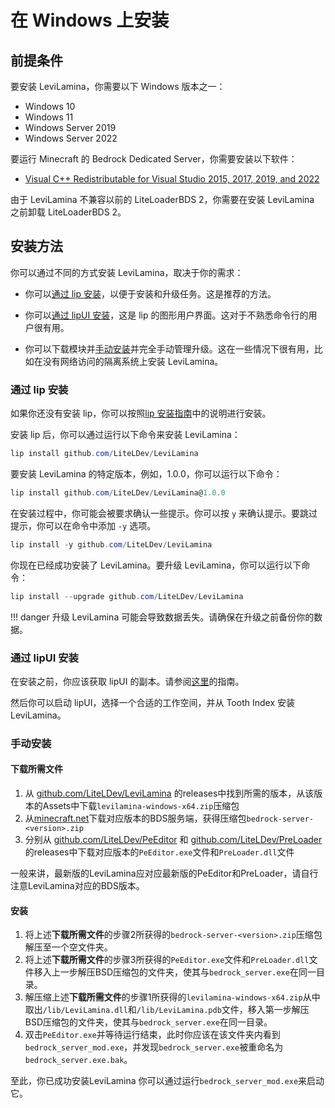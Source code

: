 # 在 Windows 上安装

## 前提条件

要安装 LeviLamina，你需要以下 Windows 版本之一：

- Windows 10
- Windows 11
- Windows Server 2019
- Windows Server 2022

要运行 Minecraft 的 Bedrock Dedicated Server，你需要安装以下软件：

- [Visual C++ Redistributable for Visual Studio 2015, 2017, 2019, and 2022](https://aka.ms/vs/17/release/vc_redist.x64.exe)

由于 LeviLamina 不兼容以前的 LiteLoaderBDS 2，你需要在安装 LeviLamina 之前卸载 LiteLoaderBDS 2。

## 安装方法

你可以通过不同的方式安装 LeviLamina，取决于你的需求：

- 你可以[通过 lip 安装](#通过-lip-安装)，以便于安装和升级任务。这是推荐的方法。

- 你可以[通过 lipUI 安装](#通过-lipui-安装)，这是 lip 的图形用户界面。这对于不熟悉命令行的用户很有用。

- 你可以下载模块并[手动安装](#手动安装)并完全手动管理升级。这在一些情况下很有用，比如在没有网络访问的隔离系统上安装 LeviLamina。

### 通过 lip 安装

如果你还没有安装 lip，你可以按照[lip 安装指南](https://docs.lippkg.com/installation.html)中的说明进行安装。

安装 lip 后，你可以通过运行以下命令来安装 LeviLamina：

```powershell
lip install github.com/LiteLDev/LeviLamina
```

要安装 LeviLamina 的特定版本，例如，1.0.0，你可以运行以下命令：

```powershell
lip install github.com/LiteLDev/LeviLamina@1.0.0
```

在安装过程中，你可能会被要求确认一些提示。你可以按 `y` 来确认提示。要跳过提示，你可以在命令中添加 `-y` 选项。

```powershell
lip install -y github.com/LiteLDev/LeviLamina
```

你现在已经成功安装了 LeviLamina。要升级 LeviLamina，你可以运行以下命令：

```powershell
lip install --upgrade github.com/LiteLDev/LeviLamina
```

!!! danger
    升级 LeviLamina 可能会导致数据丢失。请确保在升级之前备份你的数据。

### 通过 lipUI 安装

在安装之前，你应该获取 lipUI 的副本。请参阅[这里](https://docs.lippkg.com/lipui_quickstart.html)的指南。

然后你可以启动 lipUI，选择一个合适的工作空间，并从 Tooth Index 安装 LeviLamina。

### 手动安装

#### 下载所需文件

1. 从 [github.com/LiteLDev/LeviLamina](github.com/LiteLDev/LeviLamina) 的releases中找到所需的版本，从该版本的Assets中下载`levilamina-windows-x64.zip`压缩包
2. 从[minecraft.net](https://www.minecraft.net/zh-hans/download/server/bedrock)下载对应版本的BDS服务端，获得压缩包`bedrock-server-<version>.zip`
3. 分别从 [github.com/LiteLDev/PeEditor](github.com/LiteLDev/PeEditor) 和 [github.com/LiteLDev/PreLoader](github.com/LiteLDev/PreLoader) 的releases中下载对应版本的`PeEditor.exe`文件和`PreLoader.dll`文件

一般来讲，最新版的LeviLamina应对应最新版的PeEditor和PreLoader，请自行注意LeviLamina对应的BDS版本。

#### 安装

1. 将上述**下载所需文件**的步骤2所获得的`bedrock-server-<version>.zip`压缩包解压至一个空文件夹。
2. 将上述**下载所需文件**的步骤3所获得的`PeEditor.exe`文件和`PreLoader.dll`文件移入上一步解压BSD压缩包的文件夹，使其与`bedrock_server.exe`在同一目录。
3. 解压缩上述**下载所需文件**的步骤1所获得的`levilamina-windows-x64.zip`从中取出`/lib/LeviLamina.dll`和`/lib/LeviLamina.pdb`文件，移入第一步解压BSD压缩包的文件夹，使其与`bedrock_server.exe`在同一目录。
4. 双击`PeEditor.exe`并等待运行结束，此时你应该在该文件夹内看到`bedrock_server_mod.exe`，并发现`bedrock_server.exe`被重命名为`bedrock_server.exe.bak`。

至此，你已成功安装LeviLamina 你可以通过运行`bedrock_server_mod.exe`来启动它。
